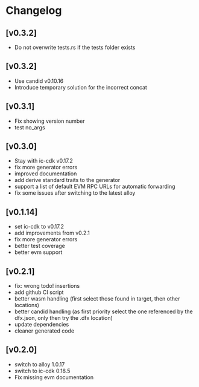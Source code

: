 # Changelog

## [v0.3.2]
- Do not overwrite tests.rs if the tests folder exists


## [v0.3.2]
- Use candid v0.10.16
- Introduce temporary solution for the incorrect concat

## [v0.3.1]
- Fix showing version number
- test no_args

## [v0.3.0]
- Stay with ic-cdk v0.17.2
- fix more generator errors
- improved documentation
- add derive standard traits to the generator
- support a list of default EVM RPC URLs for automatic forwarding
- fix some issues after switching to the latest alloy

## [v0.1.14]
- set ic-cdk to v0.17.2
- add improvements from v0.2.1
- fix more generator errors
- better test coverage
- better evm support

## [v0.2.1]
- fix: wrong todo! insertions
- add github CI script
- better wasm handling (first select those found in target, then other locations)
- better candid handling (as first priority select the one referenced by the dfx.json, only then try the .dfx location)
- update dependencies
- cleaner generated code

## [v0.2.0]
- switch to alloy 1.0.17
- switch to ic-cdk 0.18.5
- Fix missing evm documentation

